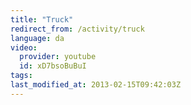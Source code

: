 ```yaml
---
title: "Truck"
redirect_from: /activity/truck
language: da
video:
  provider: youtube
  id: xD7bsoBuBuI
tags:
last_modified_at: 2013-02-15T09:42:03Z
---
```



